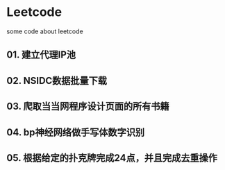 # Leetcode
some code about leetcode


## 01. 建立代理IP池
## 02. NSIDC数据批量下载
## 03. 爬取当当网程序设计页面的所有书籍
## 04. bp神经网络做手写体数字识别
## 05. 根据给定的扑克牌完成24点，并且完成去重操作
